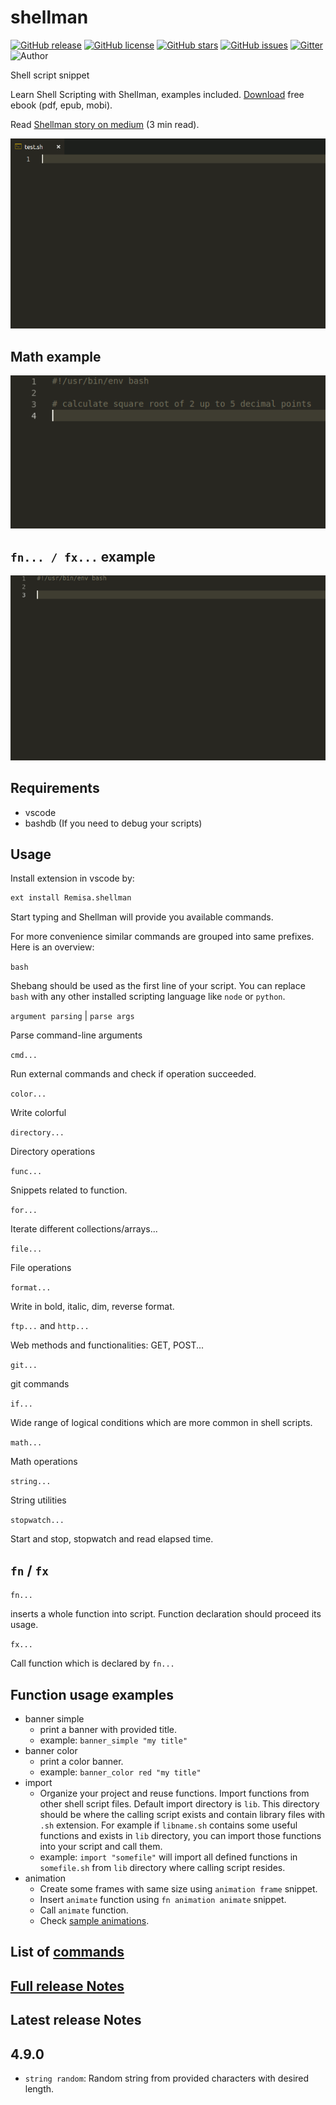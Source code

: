 # shellman

[![GitHub release](https://img.shields.io/github/release/yousefvand/shellman.svg?style=plastic)](https://github.com/yousefvand/shellman/releases)
[![GitHub license](https://img.shields.io/github/license/yousefvand/shellman.svg?style=plastic)](https://github.com/yousefvand/shellman/blob/master/LICENSE.md)
[![GitHub stars](https://img.shields.io/github/stars/yousefvand/shellman.svg?style=plastic)](https://github.com/yousefvand/shellman/stargazers)
[![GitHub issues](https://img.shields.io/github/issues/yousefvand/shellman.svg?style=plastic)](https://github.com/yousefvand/shellman/issues)
[![Gitter](https://img.shields.io/gitter/room/badges/shields.svg?style=plastic)](https://gitter.im/vscode-shellman/Lobby)
![Author](https://img.shields.io/badge/Author-Remisa-ff69b4.svg?style=plastic)

Shell script snippet

Learn Shell Scripting with Shellman, examples included. [Download](https://github.com/yousefvand/shellman-ebook) free ebook (pdf, epub, mobi).

Read [Shellman story on medium](https://medium.com/@remisa.yousefvand/shellman-reborn-f2cc948ce3fc) (3 min read).

![shellman](images/demo.gif)

## Math example

![shellman](images/math.gif)

## `fn... / fx...` example

![shellman](images/banner.gif)

## Requirements

- vscode
- bashdb (If you need to debug your scripts)

## Usage

Install extension in vscode by:

```bash
ext install Remisa.shellman
```

Start typing and Shellman will provide you available commands.

For more convenience similar commands are grouped into same prefixes. Here is an overview:

`bash`

Shebang should be used as the first line of your script. You can replace `bash` with any other installed scripting language like `node` or `python`.

`argument parsing` | `parse args`

Parse command-line arguments

`cmd...`

Run external commands and check if operation succeeded.

`color...`

Write colorful

`directory...`

Directory operations

`func...`

Snippets related to function.

`for...`

Iterate different collections/arrays...

`file...`

File operations

`format...`

Write in bold, italic, dim, reverse format.

`ftp...` and `http...`

Web methods and functionalities: GET, POST...

`git...`

git commands

`if...`

Wide range of logical conditions which are more common in shell scripts.

`math...`

Math operations

`string...`

String utilities

`stopwatch...`

Start and stop, stopwatch and read elapsed time.

## `fn` / `fx`

`fn...`

inserts a whole function into script. Function declaration should proceed its usage.

`fx...`

Call function which is declared by `fn...`

## Function usage examples

- banner simple
  - print a banner with provided title.
  - example: `banner_simple "my title"`
- banner color
  - print a color banner.
  - example: `banner_color red "my title"`
- import
  - Organize your project and reuse functions. Import functions from other shell script files. Default import directory is `lib`. This directory should be where the calling script exists and contain library files with `.sh` extension. For example if `libname.sh` contains some useful functions and exists in `lib` directory, you can import those functions into your script and call them.
  - example: `import "somefile"` will import all defined functions in `somefile.sh` from `lib` directory where calling script resides.
- animation
  - Create some frames with same size using `animation frame` snippet.
  - Insert `animate` function using `fn animation animate` snippet.
  - Call `animate` function.
  - Check [sample animations](samples/animation).

## List of [commands](COMMANDS.md)

## [Full release Notes](CHANGELOG.md)

## Latest release Notes

## 4.9.0

- `string random`: Random string from provided characters with desired length.
